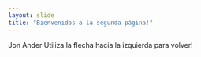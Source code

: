 ```yaml
---
layout: slide
title: "Bienvenidos a la segunda página!"
---
```

Jon Ander
Utiliza la flecha hacia la izquierda para volver!
